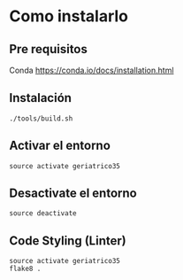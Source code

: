 # Como instalarlo

## Pre requisitos
Conda https://conda.io/docs/installation.html

## Instalación 
```
./tools/build.sh
```

## Activar el entorno
```
source activate geriatrico35
```

## Desactivate el entorno
```
source deactivate
```

## Code Styling (Linter)
```
source activate geriatrico35
flake8 .
```

